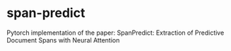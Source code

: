 # span-predict
Pytorch implementation of the paper:  SpanPredict: Extraction of Predictive Document Spans with Neural Attention

